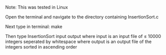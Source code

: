 Note: This was tested in Linux

Open the terminal and navigate to the directory containing InsertionSort.c

Next type in terminal: make

Then type InsertionSort input output
    where input is an input file of ≤ 10000 integers seperated by whitespace
    where output is an output file of the integers sorted in ascending order

